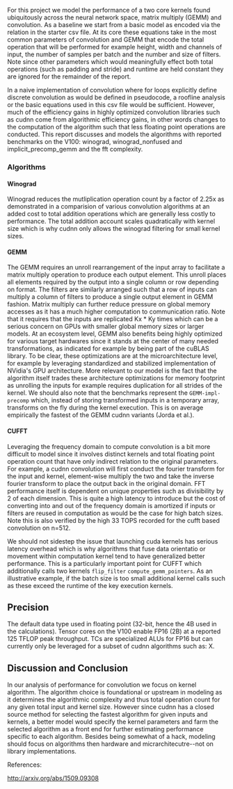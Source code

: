 For this project we model the performance of a two core kernels found ubiquitously
across the neural network space, matrix multiply (GEMM) and convolution. As a
baseline we start from a basic model as encoded via the relation in the starter
csv file. At its core these equations take in the most common parameters of
convolution and GEMM that encode the total operation that will be performed for
example height, width and channels of input, the number of samples per batch
and the number and size of filters. Note since other parameters which would
meaningfully effect both total operations (such as padding and stride) and
runtime are held constant they are ignored for the remainder of the report.

In a naive implementation of convolution where for loops explicitly define
discrete convolution as would be defined in pseudocode, a roofline analysis or
the basic equations used in this csv file would be sufficient. However, much of
the efficiency gains in highly optimized convolution libraries such as cudnn
come from algorithmic efficiency gains, in other words changes to the
computation of the algorithm such that less floating point operations are
conducted. This report discusses and models the algorithms with reported
benchmarks on the V100: winograd, winograd_nonfused and implicit_precomp_gemm
and the fft complexity. 

### Algorithms 

#### Winograd
Winograd reduces the mutliplication operation count by a factor of
2.25x as demonstrated in a comparision of various convolution algorithms
at an added cost to total addition operations which are generally less
costly to performance. The total addition account scales quadratically
with kernel size which is why cudnn only allows the winograd filtering
for small kernel sizes.

#### GEMM
The GEMM requires an unroll rearrangement of the input array to
facilitate a matrix multiply operation to produce each output element. This
unroll places all elements required by the output into a single column or row
depending on format. The filters are similarly arranged such that a row of
inputs can multiply a column of filters to produce a single output element in
GEMM fashion. Matrix multiply can further reduce pressure on global memory
accesses as it has a much higher computation to communication ratio. Note that
it requires that the inputs are replicated Kx * Ky times which can be a serious
concern on GPUs with smaller global memory sizes or larger models. At an
ecosystem level, GEMM also benefits being highly optimized for various target
hardwares since it stands at the center of many needed transformations, as
indicated for example by being part of the cuBLAS library. To be clear, 
these optimizations are at the microarchitecture level, for example by
leveraging standardized and stabilized implementation of NVidia's GPU architecture.
More relevant to our model is the fact that the algorithm itself trades
these architecture optimizations for memory footprint as unrolling
the inputs for example requires duplication for all strides of the kernel.
We should also note that the benchmarks represent the `GEMM-impl-precomp` 
which, instead of storing transformed inputs in a temporary array,
transforms on the fly during the kernel execution. This is on average
empirically the fastest of the GEMM cudnn variants (Jorda et al.).

#### CUFFT

Leveraging the frequency domain to compute convolution is a bit more
difficult to model since it involves distinct kernels and total 
floating point operation count that have only indirect relation
to the original parameters. For example, a cudnn convolution will
first conduct the fourier transform for the input and kernel,
element-wise multiply the two and take the inverse fourier transform
to place the output back in the original domain. FFT performance
itself is dependent on unique properties such as divisibility by
2 of each dimension. This is quite a high latency to introduce
but the cost of converting into and out of the frequency domain
is amortized if inputs or filters are reused in computation as
would be the case for high batch sizes. Note this is also
verified by the high 33 TOPS recorded for the cufft based convolution
on n=512.

We should not sidestep the issue that launching cuda kernels has serious
latency overhead which is why algorithms that fuse data orientatio or movement
within computation kernel tend to have generalized better performance. This is
a particularly important point for CUFFT which additionally calls two kernels
`flip_filter` `compute_gemm_pointers`. As an illustrative example, if the batch
size is too small additional kernel calls such as these exceed the runtime of
the key execution kernels.

## Precision 
The default data type used in floating point (32-bit, hence the 4B used
in the calculations). Tensor cores on the V100 enable FP16 (2B) at 
a reported 125 TFLOP peak throughput. TCs are specialized ALUs for 
FP16 but can currently only be leveraged for a subset of cudnn
algorithms such as: X.

## Discussion and Conclusion
In our analysis of performance for convolution we focus on 
kernel algorithm. The algorithm choice is foundational or 
upstream in modeling as it determines the algorithmic complexity
and thus total operation count for any given total
input and kernel size. However since cudnn has a closed source
method for selecting the fastest algorithm for given inputs
and kernels, a better model would specify the kernel parameters
and farm the selected algorithm as a front end for further 
estimating performance specific to each algorithm. Besides being
somewhat of a hack, modeling should focus on algorithms then
hardware and micrarchitecutre--not on library implementations.

References:

http://arxiv.org/abs/1509.09308
